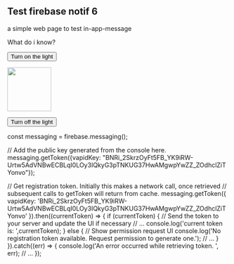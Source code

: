 <!DOCTYPE html>
<html>

 <head>
        
</head> 

<body>

<h2>Test firebase notif 6</h2>

<p>a simple web page to test in-app-message </p>

<p>What do i know?</p>

<button onclick="document.getElementById('myImage').src='https://www.google.com/images/srpr/logo4w.png'">Turn on the light</button>

<img id="myImage" src="https://www.google.com/images/srpr/logo4w.png" style="width:100px">

<button onclick="document.getElementById('myImage').src='https://www.google.com/images/srpr/logo4w.png'">Turn off the light</button>

<!-- The core Firebase JS SDK is always required and must be listed first -->
<script src="https://www.gstatic.com/firebasejs/8.3.2/firebase-app.js"></script>

<!-- TODO: Add SDKs for Firebase products that you want to use
     https://firebase.google.com/docs/web/setup#available-libraries -->

<script>
  // Your web app's Firebase configuration
  var firebaseConfig = {
    apiKey: "AIzaSyCyOapqXjFcM0pLtJirh82OB9YW5oILiak",
    authDomain: "second-test-notif.firebaseapp.com",
    projectId: "second-test-notif",
    storageBucket: "second-test-notif.appspot.com",
    messagingSenderId: "22779366790",
    appId: "1:22779366790:web:001c57042c10b4ec07b007"
  };
  // Initialize Firebase
  firebase.initializeApp(firebaseConfig);
</script>

  
  const messaging = firebase.messaging();
  
  // Add the public key generated from the console here.
messaging.getToken({vapidKey: "BNRi_2SkrzOyFt5FB_YK9iRW-Urtw5AdVNBwECBLqI0LOy3IQkyG3pTNKUG37HwAMgwpYwZZ_ZOdhclZiTYonvo"});

// Get registration token. Initially this makes a network call, once retrieved
// subsequent calls to getToken will return from cache.
messaging.getToken({ vapidKey: 'BNRi_2SkrzOyFt5FB_YK9iRW-Urtw5AdVNBwECBLqI0LOy3IQkyG3pTNKUG37HwAMgwpYwZZ_ZOdhclZiTYonvo' }).then((currentToken) => {
  if (currentToken) {
    // Send the token to your server and update the UI if necessary
    // ...
    console.log('current token is: ',currentToken);
  } else {
    // Show permission request UI
    console.log('No registration token available. Request permission to generate one.');
    // ...
  }
}).catch((err) => {
  console.log('An error occurred while retrieving token. ', err);
  // ...
});

  
</script>

</body>
</html>
